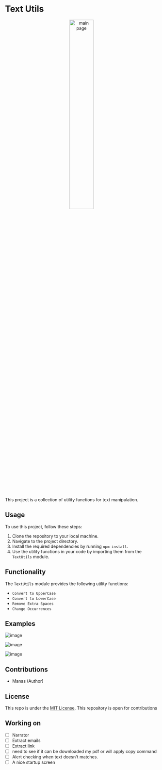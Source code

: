 # Text Utils

<p align="center">
<img width="40%" src="https://github.com/scienmanas/TextUtils/assets/99756067/323bd04c-b7dd-47aa-9a8e-661d817b03e4" alt="main page"> 
</p>


This project is a collection of utility functions for text manipulation.

## Usage

To use this project, follow these steps:

1. Clone the repository to your local machine.
2. Navigate to the project directory.
3. Install the required dependencies by running `npm install`.
4. Use the utility functions in your code by importing them from the `TextUtils` module.

## Functionality

The `TextUtils` module provides the following utility functions:

- `Convert to UpperCase`
- `Convert to LowerCase`
- `Remove Extra Spaces`
- `Change Occurrences`

## Examples

![image](https://github.com/scienmanas/TextUtils/assets/99756067/21372732-87bd-42e1-b5e3-fa0c53d29dc2)

![image](https://github.com/scienmanas/TextUtils/assets/99756067/319796c5-e793-441c-b419-72a106fea1dd)

![image](https://github.com/scienmanas/TextUtils/assets/99756067/337b45f6-cfd6-496c-9e7f-cdbe359bc712)

## Contributions

- Manas (Author)

## License 

This repo is under the [MIT License](https://opensource.org/licenses/MIT).
This repository is open for contributions

## Working on 

- [ ] Narrator
- [ ] Extract emails
- [ ] Extract link
- [ ] need to see if it can be downloaded my pdf or will apply copy command
- [ ] Alert checking when text doesn't matches.
- [ ] A nice startup screen
